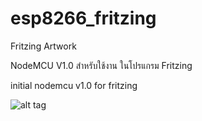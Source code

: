 # esp8266_fritzing
Fritzing Artwork 

NodeMCU V1.0 สำหรับใช้งาน ในโปรแกรม Fritzing

initial nodemcu v1.0 for fritzing

![alt tag](https://raw.githubusercontent.com/prasertsakd/esp8266_fritzing/master/preview.png)
